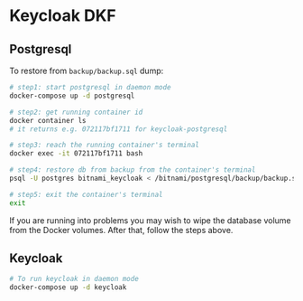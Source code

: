 # Keycloak DKF

## Postgresql

To restore from `backup/backup.sql` dump:

```bash
# step1: start postgresql in daemon mode
docker-compose up -d postgresql

# step2: get running container id
docker container ls
# it returns e.g. 072117bf1711 for keycloak-postgresql

# step3: reach the running container's terminal
docker exec -it 072117bf1711 bash

# step4: restore db from backup from the container's terminal
psql -U postgres bitnami_keycloak < /bitnami/postgresql/backup/backup.sql

# step5: exit the container's terminal
exit
```

If you are running into problems you may wish to wipe the database volume from the Docker volumes. After that, follow the steps above. 

## Keycloak

```bash
# To run keycloak in daemon mode
docker-compose up -d keycloak
```